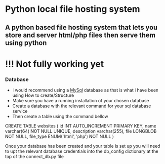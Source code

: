 # Python local file hosting system

## A python based file hosting system that lets you store and server html/php files then serve them using python

# !!! Not fully working yet

### Database<br>
- I would recommend using a <a href="http://mysql.com/">MySql</a> database as that is what i have been using
How to create/Structure<br>
- Make sure you have a running installation of your chosen database
- Create a database with the relevant command for your sql database service
- Then create a table using the command bellow

CREATE TABLE websites (
id INT AUTO_INCREMENT PRIMARY KEY,
name varchar(64) NOT NULL UNIQUE,
description varchar(255),
file LONGBLOB NOT NULL,
file_type ENUM('html', 'php') NOT NULL
)

Once your database has been created and your table is set up you will need to upt the relevant database credentials into the db_config dictionary at the top of the connect_db.py file
